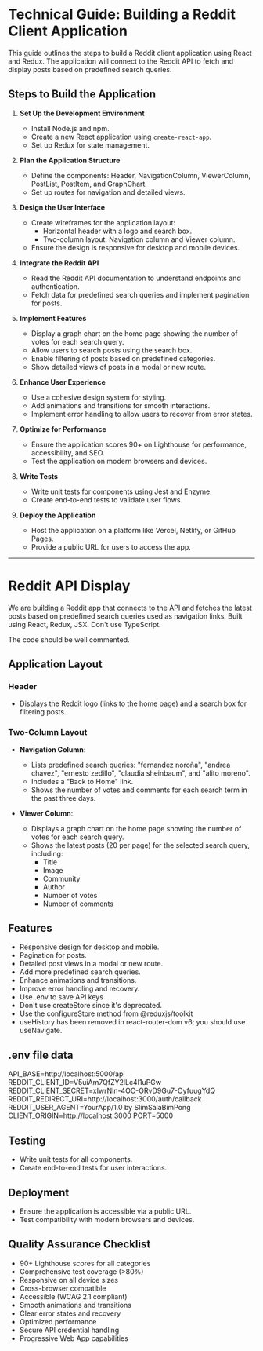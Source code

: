 # Technical Guide: Building a Reddit Client Application

This guide outlines the steps to build a Reddit client application using React and Redux. The application will connect to the Reddit API to fetch and display posts based on predefined search queries.

## Steps to Build the Application

1. **Set Up the Development Environment**
    - Install Node.js and npm.
    - Create a new React application using `create-react-app`.
    - Set up Redux for state management.

2. **Plan the Application Structure**
    - Define the components: Header, NavigationColumn, ViewerColumn, PostList, PostItem, and GraphChart.
    - Set up routes for navigation and detailed views.

3. **Design the User Interface**
    - Create wireframes for the application layout:
      - Horizontal header with a logo and search box.
      - Two-column layout: Navigation column and Viewer column.
    - Ensure the design is responsive for desktop and mobile devices.

4. **Integrate the Reddit API**
    - Read the Reddit API documentation to understand endpoints and authentication.
    - Fetch data for predefined search queries and implement pagination for posts.

5. **Implement Features**
    - Display a graph chart on the home page showing the number of votes for each search query.
    - Allow users to search posts using the search box.
    - Enable filtering of posts based on predefined categories.
    - Show detailed views of posts in a modal or new route.

6. **Enhance User Experience**
    - Use a cohesive design system for styling.
    - Add animations and transitions for smooth interactions.
    - Implement error handling to allow users to recover from error states.

7. **Optimize for Performance**
    - Ensure the application scores 90+ on Lighthouse for performance, accessibility, and SEO.
    - Test the application on modern browsers and devices.

8. **Write Tests**
    - Write unit tests for components using Jest and Enzyme.
    - Create end-to-end tests to validate user flows.

9. **Deploy the Application**
    - Host the application on a platform like Vercel, Netlify, or GitHub Pages.
    - Provide a public URL for users to access the app.

---

# Reddit API Display

We are building a Reddit app that connects to the API and fetches the latest posts based on predefined search queries used as navigation links. Built using React, Redux, JSX. Don't use TypeScript.

The code should be well commented.

## Application Layout

### Header
- Displays the Reddit logo (links to the home page) and a search box for filtering posts.

### Two-Column Layout

- **Navigation Column**:
  - Lists predefined search queries: "fernandez noroña", "andrea chavez", "ernesto zedillo", "claudia sheinbaum", and "alito moreno".
  - Includes a "Back to Home" link.
  - Shows the number of votes and comments for each search term in the past three days.
  
- **Viewer Column**:
  - Displays a graph chart on the home page showing the number of votes for each search query.
  - Shows the latest posts (20 per page) for the selected search query, including:
     - Title
     - Image
     - Community
     - Author
     - Number of votes
     - Number of comments

## Features
- Responsive design for desktop and mobile.
- Pagination for posts.
- Detailed post views in a modal or new route.
- Add more predefined search queries.
- Enhance animations and transitions.
- Improve error handling and recovery.
- Use .env to save API keys
- Don't use createStore since it's deprecated.
- Use the configureStore method from @reduxjs/toolkit
- useHistory has been removed in react-router-dom v6; you should use useNavigate.

## .env file data

API_BASE=http://localhost:5000/api
REDDIT_CLIENT_ID=V5uiAm7QfZY2lLc4I1uPGw
REDDIT_CLIENT_SECRET=xIwrNln-4OC-ORvD9Gu7-OyfuugYdQ
REDDIT_REDIRECT_URI=http://localhost:3000/auth/callback
REDDIT_USER_AGENT=YourApp/1.0 by SlimSalaBimPong
CLIENT_ORIGIN=http://localhost:3000
PORT=5000

## Testing
- Write unit tests for all components.
- Create end-to-end tests for user interactions.

## Deployment
- Ensure the application is accessible via a public URL.
- Test compatibility with modern browsers and devices.

## Quality Assurance Checklist

- 90+ Lighthouse scores for all categories
- Comprehensive test coverage (>80%)
- Responsive on all device sizes
- Cross-browser compatible
- Accessible (WCAG 2.1 compliant)
- Smooth animations and transitions
- Clear error states and recovery
- Optimized performance
- Secure API credential handling
- Progressive Web App capabilities